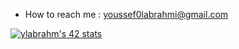 - How to reach me : youssef0labrahmi@gmail.com


[![ylabrahm's 42 stats](https://badge.mediaplus.ma/colorfulwaves/ylabrahm?42Network=off)](https://github.com/oakoudad/badge42)


<!---
Labrahmi/Labrahmi is a ✨ special ✨ repository because its `README.md` (this file) appears on your GitHub profile.
You can click the Preview link to take a look at your changes.
--->
